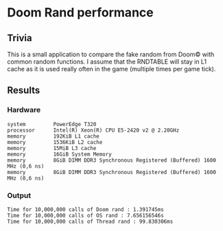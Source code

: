 # Doom Rand performance

## Trivia

This is a small application to compare the fake random from Doom©️ with common random functions.
I assume that the RNDTABLE will stay in L1 cache as it is used really often in the game (multiple times per game tick).

## Results

### Hardware

```
system         PowerEdge T320
processor      Intel(R) Xeon(R) CPU E5-2420 v2 @ 2.20GHz
memory         192KiB L1 cache
memory         1536KiB L2 cache
memory         15MiB L3 cache
memory         16GiB System Memory
memory         8GiB DIMM DDR3 Synchronous Registered (Buffered) 1600 MHz (0,6 ns)
memory         8GiB DIMM DDR3 Synchronous Registered (Buffered) 1600 MHz (0,6 ns)
```

### Output

```
Time for 10,000,000 calls of Doom rand : 1.391745ms
Time for 10,000,000 calls of OS rand : 7.656156546s
Time for 10,000,000 calls of Thread rand : 99.830306ms
```

